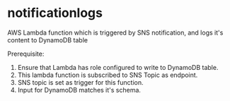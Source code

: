# notificationlogs
AWS Lambda function which is triggered by SNS notification, and logs it's content to DynamoDB table

Prerequisite:
1. Ensure that Lambda has role configured to write to DynamoDB table.
2. This lambda function is subscribed to SNS Topic as endpoint.
3. SNS topic is set as trigger for this function.
4. Input for DynamoDB matches it's schema.
